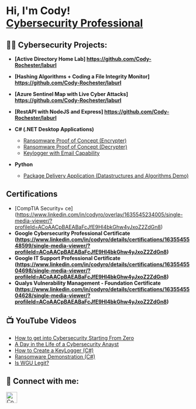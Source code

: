 <h1>Hi, I'm Cody! <br/><a href="https://www.linkedin.com/in/codyro/">Cybersecurity Professional</a></h1>

<h2>👨‍💻 Cybersecurity Projects:</h2>

- <b>[Active Directory Home Lab] https://github.com/Cody-Rochester/laburl</b> 

- <b>[Hashing Algorithms + Coding a File Integrity Monitor] https://github.com/Cody-Rochester/laburl</b>
  
- <b>[Azure Sentinel Map with Live Cyber Attacks] https://github.com/Cody-Rochester/laburl</b>

- <b>[RestAPI with NodeJS and Express] https://github.com/Cody-Rochester/laburl</b>
  
- <b>C# (.NET Desktop Applications)</b>
  - [Ransomware Proof of Concept (Encrypter)](https://github.com/joshmadakor1/EncrypterPOC)
  - [Ransomware Proof of Concept (Decrypter)](https://github.com/joshmadakor1/DecrypterPOC)
  - [Keylogger with Email Capability](https://github.com/joshmadakor1/Key-Logger-With-Email)
- <b>Python</b>
  - [Package Delivery Application (Datastructures and Algorithms Demo)](https://github.com/joshmadakor1/Package-Delivery-Pathfinding-Algorithm)

 <h2>Certifications</h2>

- [CompTIA Security+ ce] (https://www.linkedin.com/in/codyro/overlay/1635545234005/single-media-viewer/?profileId=ACoAACpBAEABaFcJfE9Hl4bkGhw4yJxoZ2ZdGn8)
 - <b> Google Cybersecurity Professional Certificate (https://www.linkedin.com/in/codyro/details/certifications/1635545548599/single-media-viewer/?profileId=ACoAACpBAEABaFcJfE9Hl4bkGhw4yJxoZ2ZdGn8)</b>
 - <b> Google IT Support Professional Certificate (https://www.linkedin.com/in/codyro/details/certifications/1635545504698/single-media-viewer/?profileId=ACoAACpBAEABaFcJfE9Hl4bkGhw4yJxoZ2ZdGn8)</b>
 - <b>Qualys Vulnerability Management - Foundation Certificate (https://www.linkedin.com/in/codyro/details/certifications/1635545504628/single-media-viewer/?profileId=ACoAACpBAEABaFcJfE9Hl4bkGhw4yJxoZ2ZdGn8)</b>

<h2>📺 YouTube Videos</h2>

- [How to get into Cybersecurity Starting From Zero](https://www.youtube.com/watch?v=a83ASGn_V_s)
- [A Day in the Life of a Cybersecurity Anayst](https://www.youtube.com/watch?v=uHy3oM7NnoU)
- [How to Create a KeyLogger (C#)](https://www.youtube.com/watch?v=N-L9hklSlNk)
- [Ransomware Demonstration (C#)](https://www.youtube.com/watch?v=OfvdQeh79s0)
- [Is WGU Legit?](https://www.youtube.com/watch?v=E2MwRWxDBkA)

<h2> 🤳 Connect with me:</h2>

[<img align="left" alt="Cody Rochester | LinkedIn" width="30px" src="https://cdn.jsdelivr.net/npm/simple-icons@v3/icons/linkedin.svg" />][linkedin]


[linkedin]: https://linkedin.com/in/codyro

<!--
**joshmadakor1/joshmadakor1** is a ✨ _special_ ✨ repository because its `README.md` (this file) appears on your GitHub profile.

Here are some ideas to get you started:

- 🔭 I’m currently working on ...
- 🌱 I’m currently learning ...
- 👯 I’m looking to collaborate on ...
- 🤔 I’m looking for help with ...
- 💬 Ask me about ...
- 📫 How to reach me: ...
- 😄 Pronouns: ...
- ⚡ Fun fact: ...
-->
